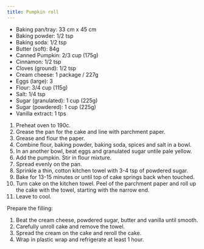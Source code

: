 ```yaml
---
title: Pumpkin roll
---
```


-   Baking pan/tray: 33 cm x  45 cm
-   Baking powder: 1/2 tsp
-   Baking soda: 1/2 tsp
-   Butter (soft): 84g
-   Canned Pumpkin: 2/3 cup (175g)
-   Cinnamon: 1/2 tsp
-   Cloves (ground): 1/2 tsp
-   Cream cheese: 1 package / 227g
-   Eggs (large): 3
-   Flour: 3/4 cup (115g)
-   Salt: 1/4 tsp
-   Sugar (granulated): 1 cup (225g)
-   Sugar (powdered): 1 cup (225g)
-   Vanilla extract: 1 tps

1.  Preheat oven to 190c.
2.  Grease the pan for the cake and line with parchment paper.
3.  Grease and flour the paper.
4.  Combine flour, baking powder, baking soda, spices and salt in a
    bowl.
5.  In an another bowl, beat eggs and granulated sugar untile pale
    yellow.
6.  Add the pumpkin. Stir in flour mixture.
7.  Spread evenly on the pan.
8.  Sprinkle a thin, cotton kitchen towel with 3-4 tsp of powdered
    sugar.
9.  Bake for 13-15 minutes or until top of cake springs back when
    touched.
10. Turn cake on the kitchen towel. Peel of the parchment paper and roll
    up the cake with the towel, starting with the narrow end.
11. Leave to cool.

Prepare the filling:

1.  Beat the cream cheese, powdered sugar, butter and vanilla until
    smooth.
2.  Carefully unroll cake and remove the towel.
3.  Spread the cream on the cake and reroll the cake.
4.  Wrap in plastic wrap and refrigerate at least 1 hour.
